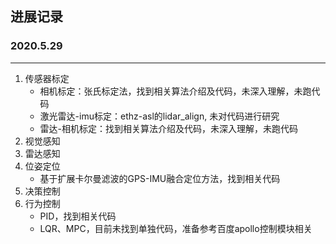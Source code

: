 ## 进展记录

### 2020.5.29

---

1. 传感器标定
   * 相机标定：张氏标定法，找到相关算法介绍及代码，未深入理解，未跑代码
   * 激光雷达-imu标定：ethz-asl的lidar_align, 未对代码进行研究
   * 雷达-相机标定：找到相关算法介绍及代码，未深入理解，未跑代码
2. 视觉感知
3. 雷达感知
4. 位姿定位
   * 基于扩展卡尔曼滤波的GPS-IMU融合定位方法，找到相关代码
5. 决策控制
6. 行为控制
   * PID，找到相关代码
   * LQR、MPC，目前未找到单独代码，准备参考百度apollo控制模块相关

